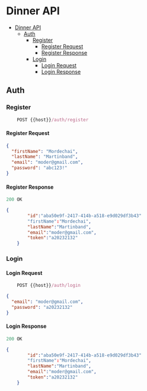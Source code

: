 # Dinner API

- [Dinner API](#dinner-api)
  - [Auth](#auth)
    - [Register](#register)
      - [Register Request](#register-request)
      - [Register Response](#register-response)
    - [Login](#login)
      - [Login Request](#login-request)
      - [Login Response](#login-response)

## Auth

### Register

```js
    POST {{host}}/auth/register
```

#### Register Request

```json
{
  "firstName": "Mordechai",
  "lastName": "Martinband",
  "email": "moder@gmail.com",
  "password": "abc123!"
}
```

#### Register Response

```js
200 OK
```

```json
{
        "id":"aba50e9f-2417-414b-a518-e9d029df3b43"
        "firstName":"Mordechai",
        "lastName":"Martinband",
        "email":"moder@gmail.com",
        "token":"a20232132"
    }
```

### Login

#### Login Request

```js
    POST {{host}}/auth/login
```

```json
{
  "email": "moder@gmail.com",
  "password": "a20232132"
}
```

#### Login Response

```js
200 OK
```

```json
{
        "id":"aba50e9f-2417-414b-a518-e9d029df3b43"
        "firstName":"Mordechai",
        "lastName":"Martinband",
        "email":"moder@gmail.com",
        "token":"a20232132"
    }
```

